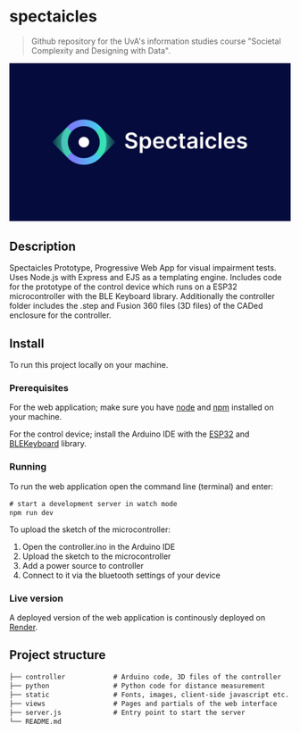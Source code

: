 # spectaicles
> Github repository for the UvA's information studies course "Societal Complexity and Designing with Data".

![logo](static/img/logo.jfif)

## Description

Spectaicles Prototype, Progressive Web App for visual impairment tests. Uses Node.js with Express and EJS as a templating engine. Includes code for the prototype of the control device which runs on a ESP32 microcontroller with the BLE Keyboard library. Additionally the controller folder includes the .step and Fusion 360 files (3D files) of the CADed enclosure for the controller.

## Install

To run this project locally on your machine.

### Prerequisites

For the web application; make sure you have [node](https://nodejs.org/en/) and [npm](https://www.npmjs.com/) installed on your machine.

For the control device; install the Arduino IDE with the [ESP32](https://github.com/espressif/arduino-esp32) and [BLEKeyboard](https://github.com/T-vK/ESP32-BLE-Keyboard) library.

### Running

To run the web application open the command line (terminal) and enter:

```
# start a development server in watch mode
npm run dev
```

To upload the sketch of the microcontroller:

1. Open the controller.ino in the Arduino IDE
2. Upload the sketch to the microcontroller
3. Add a power source to controller
4. Connect to it via the bluetooth settings of your device

### Live version

A deployed version of the web application is continously deployed on [Render](https://spectaicles.onrender.com/mobile/login).

## Project structure

```
├── controller            # Arduino code, 3D files of the controller
├── python                # Python code for distance measurement
├── static                # Fonts, images, client-side javascript etc.
├── views                 # Pages and partials of the web interface
├── server.js             # Entry point to start the server
└── README.md
```